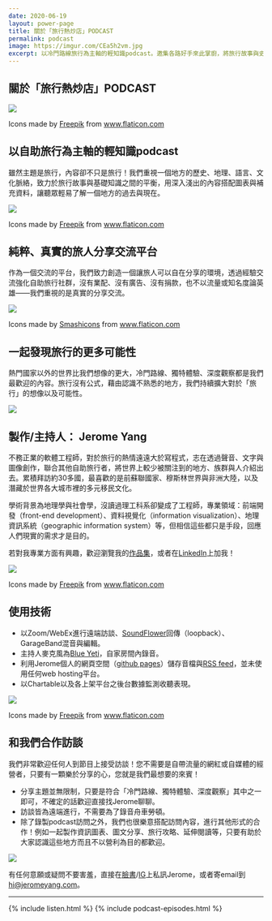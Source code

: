 ```yaml
---
date: 2020-06-19
layout: power-page
title: 關於「旅行熱炒店」PODCAST
permalink: podcast
image: https://imgur.com/CEa5h2vm.jpg
excerpt: 以冷門路線旅行為主軸的輕知識podcast。邀集各路好手來此掌廚，將旅行故事與史地人文作為食材，30分鐘的大火快炒，與您一同細細品嘗來自世界各角落的獨特風味！
---
```


## 關於「旅行熱炒店」PODCAST

![](https://www.flaticon.com/svg/static/icons/svg/854/854878.svg)
<div class="attribution">Icons made by <a href="https://www.flaticon.com/authors/freepik" title="Freepik">Freepik</a> from <a href="https://www.flaticon.com/" title="Flaticon">www.flaticon.com</a></div>

## 以自助旅行為主軸的輕知識podcast

雖然主題是旅行，內容卻不只是旅行！我們重視一個地方的歷史、地理、語言、文化脈絡，致力於旅行故事與基礎知識之間的平衡，用深入淺出的內容搭配圖表與補充資料，讓聽眾輕易了解一個地方的過去與現在。

![](https://www.flaticon.com/svg/static/icons/svg/2937/2937833.svg)
<div class="attribution">Icons made by <a href="https://www.flaticon.com/authors/freepik" title="Freepik">Freepik</a> from <a href="https://www.flaticon.com/" title="Flaticon">www.flaticon.com</a></div>

## 純粹、真實的旅人分享交流平台

作為一個交流的平台，我們致力創造一個讓旅人可以自在分享的環境，透過經驗交流強化自助旅行社群，沒有業配、沒有廣告、沒有捐款，也不以流量或知名度論英雄——我們重視的是真實的分享交流。

![](https://www.flaticon.com/svg/static/icons/svg/1974/1974119.svg)
<div class="attribution">Icons made by <a href="https://www.flaticon.com/authors/smashicons" title="Smashicons">Smashicons</a> from <a href="https://www.flaticon.com/" title="Flaticon">www.flaticon.com</a></div>

## 一起發現旅行的更多可能性

熱門國家以外的世界比我們想像的更大，冷門路線、獨特體驗、深度觀察都是我們最歡迎的內容。旅行沒有公式，藉由認識不熟悉的地方，我們持續擴大對於「旅行」的想像以及可能性。

![](https://imgur.com/n8xiL46.jpg)

## 製作/主持人： Jerome Yang

不務正業的軟體工程師，對於旅行的熱情遠遠大於寫程式，志在透過聲音、文字與圖像創作，聯合其他自助旅行者，將世界上較少被關注到的地方、族群與人介紹出去。累積拜訪約30多國，最喜歡的是前蘇聯國家、穆斯林世界與非洲大陸，以及潛藏於世界各大城市裡的多元移民文化。

學術背景為地理學與社會學，沒讀過理工科系卻變成了工程師，專業領域：前端開發（front-end development）、資料視覺化（information visualization）、地理資訊系統（geographic information system）等，但相信這些都只是手段，回應人們現實的需求才是目的。

若對我專業方面有興趣，歡迎瀏覽我的[作品集](https://jeromeyang.com/)，或者在[LinkedIn](https://www.linkedin.com/in/jeromecyang/?locale=zh_TW)上加我！

![](https://www.flaticon.com/svg/static/icons/svg/2946/2946176.svg)
<div class="attribution">Icons made by <a href="https://www.flaticon.com/authors/freepik" title="Freepik">Freepik</a> from <a href="https://www.flaticon.com/" title="Flaticon">www.flaticon.com</a></div>

## 使用技術

* 以Zoom/WebEx進行遠端訪談、[SoundFlower](https://github.com/mattingalls/Soundflower)回傳（loopback）、GarageBand混音與編輯。
* 主持人麥克風為[Blue Yeti](https://www.bluemic.com/en-us/products/yeti/)，自家房間內錄音。
* 利用Jerome個人的網頁空間（[github pages](https://pages.github.com/)）儲存音檔與[RSS feed](https://ltsoj.com/podcast.xml)，並未使用任何web hosting平台。
* 以Chartable以及各上架平台之後台數據監測收聽表現。

![](https://www.flaticon.com/svg/static/icons/svg/3280/3280897.svg)
<div class="attribution">Icons made by <a href="https://www.flaticon.com/authors/freepik" title="Freepik">Freepik</a> from <a href="https://www.flaticon.com/" title="Flaticon">www.flaticon.com</a></div>

## 和我們合作訪談

我們非常歡迎任何人到節目上接受訪談！您不需要是自帶流量的網紅或自媒體的經營者，只要有一顆樂於分享的心，您就是我們最想要的來賓！

* 分享主題並無限制，只要是符合「冷門路線、獨特體驗、深度觀察」其中之一即可，不確定的話歡迎直接找Jerome聊聊。
* 訪談皆為遠端進行，不需要為了錄音舟車勞頓。
* 除了錄製podcast訪問之外，我們也很樂意搭配訪問內容，進行其他形式的合作！例如一起製作資訊圖表、圖文分享、旅行攻略、延伸閱讀等，只要有助於大家認識這些地方而且不以營利為目的都歡迎。

<img src="https://imgur.com/h25K3aM.jpg" style="max-width: 500px; margin: 0 auto">

有任何意願或疑問不要害羞，直接在[臉書](https://www.facebook.com/lifetimesojourner)/[IG](https://instagram.com/travel.wok)上私訊Jerome，或者寄email到[hi@jeromeyang.com](hi@jeromeyang.com)。

<hr>

{% include listen.html %}
{% include podcast-episodes.html %}
